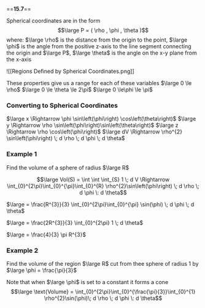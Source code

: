 ==**15.7**==

Spherical coordinates are in the form
$$\large P = ( \rho , \phi , \theta )$$
where: 
$\large \rho$ is the distance from the origin to the point,
$\large \phi$ is the angle from the positive z-axis to the line segment connecting the origin and $\large P$,
$\large \theta$ is the angle on the x-y plane from the x-axis

![[Regions Defined by Spherical Coordinates.png]]

These properties give us a range for each of these variables
$\large 0 \le \rho$
$\large 0 \le \theta \le 2\pi$
$\large 0 \le\phi \le \pi$

### Converting to Spherical Coordinates

$\large x \Rightarrow \phi \sin\left(\phi\right) \cos\left(\theta\right)$
$\large y \Rightarrow \rho \sin\left(\phi\right)\sin\left(\theta\right)$
$\large z \Rightarrow \rho \cos\left(\phi\right)$
$\large dV \Rightarrow \rho^{2} \sin\left(\phi\right) \; d \rho \; d \phi \; d \theta$

### Example 1

Find the volume of a sphere of radius $\large R$

$$\large Vol(S) = \int \int \int_{S} 1 \; d V \Rightarrow \int_{0}^{2\pi}\int_{0}^{\pi}\int_{0}^{R} \rho^{2}\sin\left(\phi\right) \; d \rho \; d \phi \: d \theta$$

$\large = \frac{R^{3}}{3} \int_{0}^{2\pi}\int_{0}^{\pi} \sin(\phi) \; d \phi \; d \theta$

$\large = \frac{2R^{3}}{3} \int_{0}^{2\pi} 1 \; d \theta$

$\large = \frac{4}{3} \pi R^{3}$

### Example 2

Find the volume of the region $\large R$ cut from thee sphere of radius 1 by
$\large \phi = \frac{\pi}{3}$

Note that when $\large \phi$ is set to a constant it forms a cone
$$\large \text{Volume} = \int_{0}^{2\pi}\int_{0}^{\frac{\pi}{3}}\int_{0}^{1} \rho^{2}\sin(\phi)\; d \rho \; d \phi \: d \theta$$
